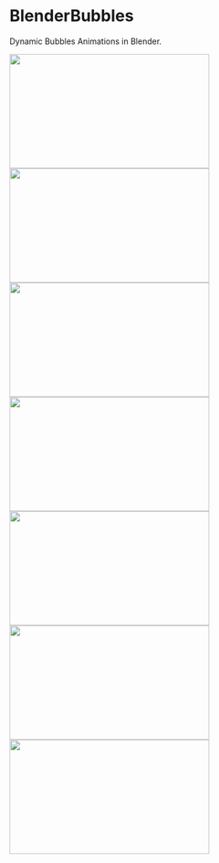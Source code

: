 # BlenderBubbles

Dynamic Bubbles Animations in Blender.




<img src="https://github.com/Ladydiana/BlenderBubbles/blob/main/media/transparent-particle.gif" width="350" height="200" /> <img src="https://github.com/Ladydiana/BlenderBubbles/blob/main/media/gradient-pink-particles.gif" width="350" height="200" />
<img src="https://github.com/Ladydiana/BlenderBubbles/blob/main/media/transparent-sunset-bkg.gif" width="350" height="200" /> <img src="https://github.com/Ladydiana/BlenderBubbles/blob/main/media/transparent-mountains.gif" width="350" height="200" />
<img src="https://github.com/Ladydiana/BlenderBubbles/blob/main/media/translucent-silver.gif" width="350" height="200" /> <img src="https://github.com/Ladydiana/BlenderBubbles/blob/main/media/translucent-gold.gif" width="350" height="200" />
<img src="https://github.com/Ladydiana/BlenderBubbles/blob/main/media/blue-transparent-rotation.gif" width="350" height="200" />
